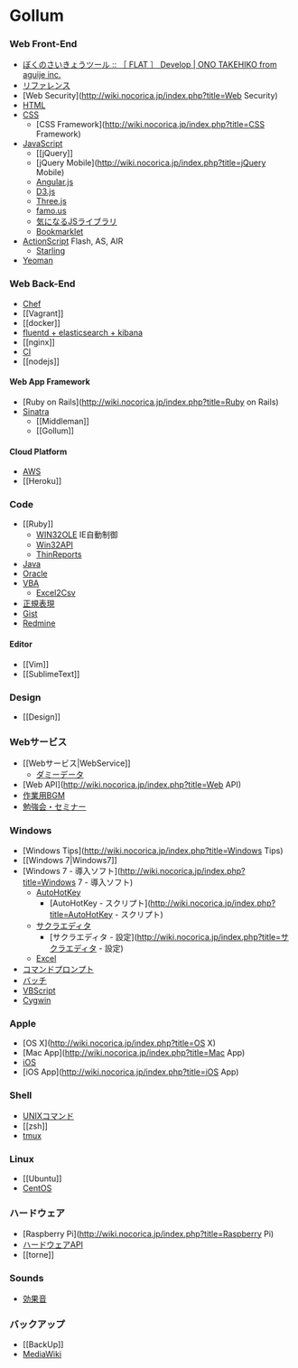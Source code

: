 # Gollum

### Web Front-End
- [ぼくのさいきょうツール :: ［ FLAT ］ Develop | ONO TAKEHIKO from aguije inc.](http://flat.is/develop/2014/02/ultimate/)
- [リファレンス](http://wiki.nocorica.jp/index.php?title=リファレンス)
- [Web Security](http://wiki.nocorica.jp/index.php?title=Web Security)
- [HTML](http://wiki.nocorica.jp/index.php?title=HTML)
- [CSS](http://wiki.nocorica.jp/index.php?title=CSS)
    - [CSS Framework](http://wiki.nocorica.jp/index.php?title=CSS Framework)
- [JavaScript](http://wiki.nocorica.jp/index.php?title=JavaScript)
    - [[jQuery]]
    - [jQuery Mobile](http://wiki.nocorica.jp/index.php?title=jQuery Mobile)
    - [Angular.js](http://wiki.nocorica.jp/index.php?title=Angular.js)
    - [D3.js](http://wiki.nocorica.jp/index.php?title=D3.js)
    - [Three.js](http://wiki.nocorica.jp/index.php?title=Three.js)
    - [famo.us](http://wiki.nocorica.jp/index.php?title=famo.us)
    - [気になるJSライブラリ](http://wiki.nocorica.jp/index.php?title=気になるJSライブラリ)
    - [Bookmarklet](http://wiki.nocorica.jp/index.php?title=Bookmarklet)
- [ActionScript](http://wiki.nocorica.jp/index.php?title=ActionScript) Flash, AS, AIR
    - [Starling](http://wiki.nocorica.jp/index.php?title=Starling)
- [Yeoman](http://wiki.nocorica.jp/index.php?title=Yeoman)

### Web Back-End
- [Chef](http://wiki.nocorica.jp/index.php?title=Chef)
- [[Vagrant]]
- [[docker]]
- [fluentd + elasticsearch + kibana](http://wiki.nocorica.jp/index.php?title=Fluentd_%2B_elasticsearch_%2B_kibana)
- [[nginx]]
- [CI](http://wiki.nocorica.jp/index.php?title=CI)
- [[nodejs]]

#### Web App Framework
- [Ruby on Rails](http://wiki.nocorica.jp/index.php?title=Ruby on Rails)
- [Sinatra](http://wiki.nocorica.jp/index.php?title=Sinatra)
    - [[Middleman]]
    - [[Gollum]]

#### Cloud Platform
- [AWS](http://wiki.nocorica.jp/index.php?title=AWS)
- [[Heroku]]

### Code
- [[Ruby]]
    - [WIN32OLE](http://wiki.nocorica.jp/index.php?title=WIN32OLE) IE自動制御
    - [Win32API](http://wiki.nocorica.jp/index.php?title=Win32API)
    - [ThinReports](http://wiki.nocorica.jp/index.php?title=ThinReports)
- [Java](http://wiki.nocorica.jp/index.php?title=Java)
- [Oracle](http://wiki.nocorica.jp/index.php?title=Oracle)
- [VBA](http://wiki.nocorica.jp/index.php?title=VBA)
    - [Excel2Csv](http://wiki.nocorica.jp/index.php?title=Excel2Csv)
- [正規表現](http://wiki.nocorica.jp/index.php?title=正規表現)
- [Gist](http://wiki.nocorica.jp/index.php?title=Gist)
- [Redmine](http://wiki.nocorica.jp/index.php?title=Redmine)

#### Editor
- [[Vim]]
- [[SublimeText]]

### Design
- [[Design]]

### Webサービス
- [[Webサービス|WebService]]
    - [ダミーデータ](http://wiki.nocorica.jp/index.php?title=ダミーデータ)
- [Web API](http://wiki.nocorica.jp/index.php?title=Web API)
- [作業用BGM](http://wiki.nocorica.jp/index.php?title=作業用BGM)
- [勉強会・セミナー](http://wiki.nocorica.jp/index.php?title=勉強会・セミナー)

### Windows
- [Windows Tips](http://wiki.nocorica.jp/index.php?title=Windows Tips)
- [[Windows 7|Windows7]]
- [Windows 7 - 導入ソフト](http://wiki.nocorica.jp/index.php?title=Windows 7 - 導入ソフト)
    - [AutoHotKey](http://wiki.nocorica.jp/index.php?title=AutoHotKey)
        - [AutoHotKey - スクリプト](http://wiki.nocorica.jp/index.php?title=AutoHotKey - スクリプト)
    - [サクラエディタ](http://wiki.nocorica.jp/index.php?title=サクラエディタ)
        - [サクラエディタ - 設定](http://wiki.nocorica.jp/index.php?title=サクラエディタ - 設定)
    - [Excel](http://wiki.nocorica.jp/index.php?title=Excel)
- [コマンドプロンプト](http://wiki.nocorica.jp/index.php?title=コマンドプロンプト)
- [バッチ](http://wiki.nocorica.jp/index.php?title=バッチ)
- [VBScript](http://wiki.nocorica.jp/index.php?title=VBScript)
- [Cygwin](http://wiki.nocorica.jp/index.php?title=Cygwin)

### Apple
- [OS X](http://wiki.nocorica.jp/index.php?title=OS X)
- [Mac App](http://wiki.nocorica.jp/index.php?title=Mac App)
- [iOS](http://wiki.nocorica.jp/index.php?title=iOS)
- [iOS App](http://wiki.nocorica.jp/index.php?title=iOS App)

### Shell
- [UNIXコマンド](http://wiki.nocorica.jp/index.php?title=UNIXコマンド)
- [[zsh]]
- [tmux](http://wiki.nocorica.jp/index.php?title=tmux)

### Linux
- [[Ubuntu]]
- [CentOS](http://wiki.nocorica.jp/index.php?title=CentOS)

### ハードウェア
- [Raspberry Pi](http://wiki.nocorica.jp/index.php?title=Raspberry Pi)
- [ハードウェアAPI](http://wiki.nocorica.jp/index.php?title=ハードウェアAPI)
- [[torne]]

### Sounds
-  [効果音](http://wiki.nocorica.jp/index.php?title=効果音)

### バックアップ
- [[BackUp]]
- [MediaWiki](http://wiki.nocorica.jp/index.php?title=MediaWiki)
